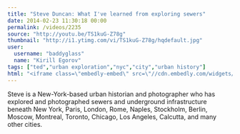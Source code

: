 ```yaml
---
title: "Steve Duncan: What I've learned from exploring sewers"
date: 2014-02-23 11:30:18 00:00
permalink: /videos/2235
source: "http://youtu.be/TS1kuG-Z78g"
thumbnail: "http://i1.ytimg.com/vi/TS1kuG-Z78g/hqdefault.jpg"
user:
  username: "baddyglass"
  name: "Kirill Egorov"
tags: ["ted","urban exploration","nyc","city","urban history"]
html: "<iframe class=\"embedly-embed\" src=\"//cdn.embedly.com/widgets/media.html?src=http%3A%2F%2Fwww.youtube.com%2Fembed%2FTS1kuG-Z78g%3Fwmode%3Dtransparent%26feature%3Doembed&url=http%3A%2F%2Fwww.youtube.com%2Fwatch%3Fv%3DTS1kuG-Z78g&image=http%3A%2F%2Fi1.ytimg.com%2Fvi%2FTS1kuG-Z78g%2Fhqdefault.jpg&key=daaebf4d9cdd46779200162d0ca86e20&type=text%2Fhtml&schema=youtube\" width=\"854\" height=\"480\" scrolling=\"no\" frameborder=\"0\" allowfullscreen></iframe>"
---
```


Steve is a New-York-based urban historian and photographer who has explored and photographed sewers and underground infrastructure beneath New York, Paris, London, Rome, Naples, Stockholm, Berlin, Moscow, Montreal, Toronto, Chicago, Los Angeles, Calcutta, and many other cities.